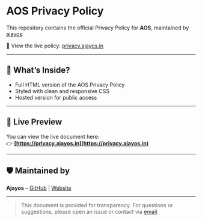 # AOS Privacy Policy

This repository contains the official Privacy Policy for **AOS**, maintained by [ajayos](https://github.com/ajayos).

📜 View the live policy: [privacy.ajayos.in](https://privacy.ajayos.in)

---

## 📄 What’s Inside?

- Full HTML version of the AOS Privacy Policy
- Styled with clean and responsive CSS
- Hosted version for public access

---

## 🚀 Live Preview

You can view the live document here:  
👉 **[https://privacy.ajayos.in](https://privacy.ajayos.in)**

---

## 🛡 Maintained by

**Ajayos** – [GitHub](https://github.com/ajayos) | [Website](https://ajayos.in)

---

> This document is provided for transparency. For questions or suggestions, please open an issue or contact via [email](mailto:aos.bot.email@gmail.com).
